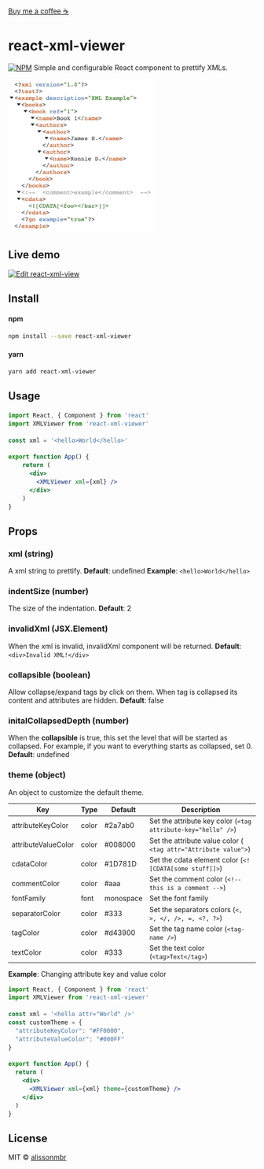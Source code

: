 [Buy me a coffee ☕](https://www.buymeacoffee.com/alissonmbr)


# react-xml-viewer
[![NPM](https://img.shields.io/npm/v/react-xml-viewer.svg)](https://www.npmjs.com/package/react-xml-viewer)
Simple and configurable React component to prettify XMLs.



<img src="https://raw.githubusercontent.com/alissonmbr/react-xml-viewer/v2/example.png" width="300"/>

## Live demo
[![Edit react-xml-view](https://codesandbox.io/static/img/play-codesandbox.svg)](https://codesandbox.io/s/react-xml-viewer-v2-example-6xh9yq)


## Install

#### npm
```bash
npm install --save react-xml-viewer
```

#### yarn
```bash
yarn add react-xml-viewer
```

## Usage

```jsx
import React, { Component } from 'react'
import XMLViewer from 'react-xml-viewer'

const xml = '<hello>World</hello>'

export function App() {
    return (
      <div>
        <XMLViewer xml={xml} />
      </div>
    )
}
```

## Props
### xml (string)
A xml string to prettify.
**Default**: undefined
**Example**: `<hello>World</hello>`

### indentSize (number)
The size of the indentation.
**Default**: 2

### invalidXml (JSX.Element)
When the xml is invalid, invalidXml component will be returned.
**Default**: `<div>Invalid XML!</div>`

### collapsible (boolean)
Allow collapse/expand tags by click on them. When tag is collapsed its content and attributes are hidden. 
**Default**: false

### initalCollapsedDepth (number)
When the **collapsible** is true, this set the level that will be started as collapsed. For example, if you want to everything starts as collapsed, set 0.
**Default**: undefined

### theme (object)
An object to customize the default theme.

| Key | Type | Default | Description |
| --- | ---- | ------- | ----------- |
| attributeKeyColor | color | #2a7ab0 | Set the attribute key color (`<tag attribute-key="hello" />`) |
| attributeValueColor | color | #008000 | Set the attribute value color (` <tag attr="Attribute value">`) |
| cdataColor | color | #1D781D | Set the cdata element color (`<![CDATA[some stuff]]>`) |
| commentColor | color | #aaa | Set the comment color (`<!-- this is a comment -->`)
| fontFamily | font | monospace | Set the font family
| separatorColor | color | #333 | Set the separators colors (`<, >, </, />, =, <?, ?>`)
| tagColor | color | #d43900 | Set the tag name color (`<tag-name />`) |
| textColor | color | #333 | Set the text color (`<tag>Text</tag>`)|

**Example**:
Changing attribute key and value color
``` jsx
import React, { Component } from 'react'
import XMLViewer from 'react-xml-viewer'

const xml = '<hello attr="World" />'
const customTheme = {
  "attributeKeyColor": "#FF0000",
  "attributeValueColor": "#000FF"
}

export function App() {
  return (
    <div>
      <XMLViewer xml={xml} theme={customTheme} />
    </div>
  )
}
```

## License

MIT © [alissonmbr](https://github.com/alissonmbr)
